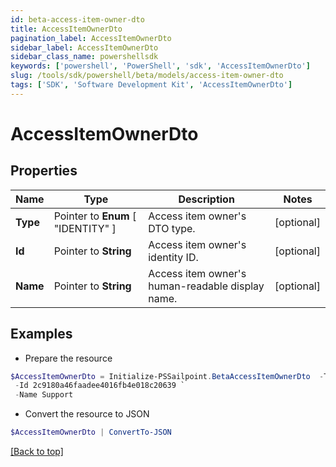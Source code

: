 ```yaml
---
id: beta-access-item-owner-dto
title: AccessItemOwnerDto
pagination_label: AccessItemOwnerDto
sidebar_label: AccessItemOwnerDto
sidebar_class_name: powershellsdk
keywords: ['powershell', 'PowerShell', 'sdk', 'AccessItemOwnerDto'] 
slug: /tools/sdk/powershell/beta/models/access-item-owner-dto
tags: ['SDK', 'Software Development Kit', 'AccessItemOwnerDto']
---
```



# AccessItemOwnerDto

## Properties

Name | Type | Description | Notes
------------ | ------------- | ------------- | -------------
**Type** |  Pointer to  **Enum** [  "IDENTITY" ] | Access item owner's DTO type. | [optional] 
**Id** |  Pointer to **String** | Access item owner's identity ID. | [optional] 
**Name** |  Pointer to **String** | Access item owner's human-readable display name. | [optional] 

## Examples

- Prepare the resource
```powershell
$AccessItemOwnerDto = Initialize-PSSailpoint.BetaAccessItemOwnerDto  -Type IDENTITY `
 -Id 2c9180a46faadee4016fb4e018c20639 `
 -Name Support
```

- Convert the resource to JSON
```powershell
$AccessItemOwnerDto | ConvertTo-JSON
```


[[Back to top]](#) 

